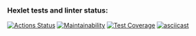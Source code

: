 ### Hexlet tests and linter status:
[![Actions Status](https://github.com/alexmixaylov/php-project-lvl2/workflows/hexlet-check/badge.svg)](https://github.com/alexmixaylov/php-project-lvl2/actions)
[![Maintainability](https://api.codeclimate.com/v1/badges/78c6a7bd7bbe84a8f5fb/maintainability)](https://codeclimate.com/github/alexmixaylov/php-project-lvl2/maintainability)
[![Test Coverage](https://api.codeclimate.com/v1/badges/78c6a7bd7bbe84a8f5fb/test_coverage)](https://codeclimate.com/github/alexmixaylov/php-project-lvl2/test_coverage)
[![asciicast](https://asciinema.org/a/kmGJnIULHjkcGOLoWRRi7BJkU.png)](https://asciinema.org/a/kmGJnIULHjkcGOLoWRRi7BJkU)
